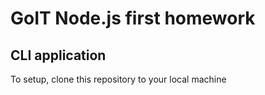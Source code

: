 # GoIT Node.js first homework

## CLI application
To setup, clone this repository to your local machine

